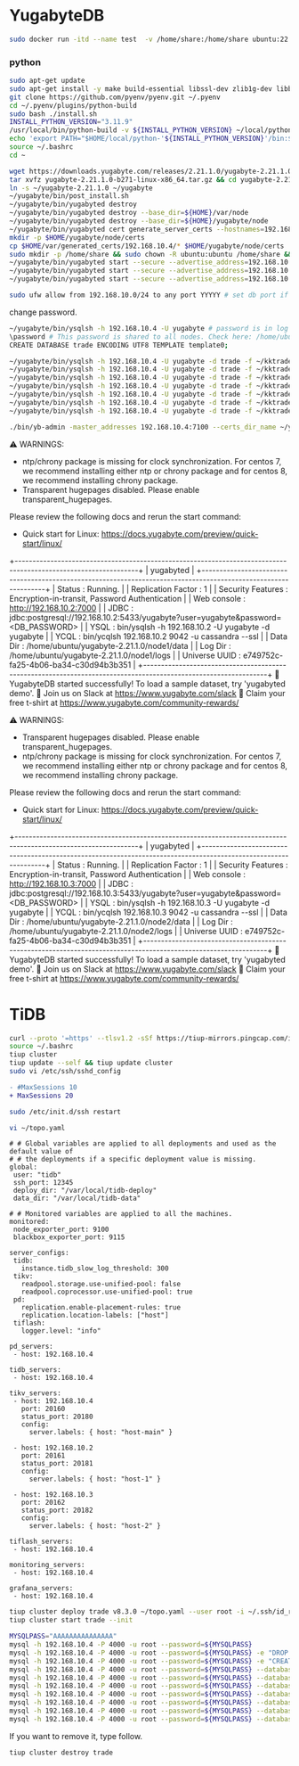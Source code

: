 # YugabyteDB

```bash
sudo docker run -itd --name test  -v /home/share:/home/share ubuntu:22.04 /bin/bash --login
```

### python

```bash
sudo apt-get update
sudo apt-get install -y make build-essential libssl-dev zlib1g-dev libbz2-dev libreadline-dev libsqlite3-dev wget curl llvm libncurses5-dev libncursesw5-dev xz-utils tk-dev libffi-dev liblzma-dev git iputils-ping net-tools vim less
git clone https://github.com/pyenv/pyenv.git ~/.pyenv
cd ~/.pyenv/plugins/python-build
sudo bash ./install.sh
INSTALL_PYTHON_VERSION="3.11.9"
/usr/local/bin/python-build -v ${INSTALL_PYTHON_VERSION} ~/local/python-${INSTALL_PYTHON_VERSION}
echo 'export PATH="$HOME/local/python-'${INSTALL_PYTHON_VERSION}'/bin:$PATH"' >> ~/.bashrc
source ~/.bashrc
cd ~
```

```bash
wget https://downloads.yugabyte.com/releases/2.21.1.0/yugabyte-2.21.1.0-b271-linux-x86_64.tar.gz
tar xvfz yugabyte-2.21.1.0-b271-linux-x86_64.tar.gz && cd yugabyte-2.21.1.0/
ln -s ~/yugabyte-2.21.1.0 ~/yugabyte
~/yugabyte/bin/post_install.sh
~/yugabyte/bin/yugabyted destroy
~/yugabyte/bin/yugabyted destroy --base_dir=${HOME}/var/node
~/yugabyte/bin/yugabyted destroy --base_dir=${HOME}/yugabyte/node
~/yugabyte/bin/yugabyted cert generate_server_certs --hostnames=192.168.10.2,192.168.10.3,192.168.10.4
mkdir -p $HOME/yugabyte/node/certs
cp $HOME/var/generated_certs/192.168.10.4/* $HOME/yugabyte/node/certs
sudo mkdir -p /home/share && sudo chown -R ubuntu:ubuntu /home/share && cp -r $HOME/var/generated_certs /home/share/
~/yugabyte/bin/yugabyted start --secure --advertise_address=192.168.10.4                     --base_dir=$HOME/yugabyte/node --fault_tolerance none
~/yugabyte/bin/yugabyted start --secure --advertise_address=192.168.10.2 --join=192.168.10.4 --base_dir=$HOME/yugabyte/node --fault_tolerance none
~/yugabyte/bin/yugabyted start --secure --advertise_address=192.168.10.3 --join=192.168.10.4 --base_dir=$HOME/yugabyte/node --fault_tolerance none
```

```bash
sudo ufw allow from 192.168.10.0/24 to any port YYYYY # set db port if you need
```

change password.

```bash
~/yugabyte/bin/ysqlsh -h 192.168.10.4 -U yugabyte # password is in log as installation.
\password # This password is shared to all nodes. Check here: /home/ubuntu/yugabyte/node/data/yugabyted_credentials.txt
CREATE DATABASE trade ENCODING UTF8 TEMPLATE template0;
```


```bash
~/yugabyte/bin/ysqlsh -h 192.168.10.4 -U yugabyte -d trade -f ~/kktrade/main/database/schema_main.sql
~/yugabyte/bin/ysqlsh -h 192.168.10.4 -U yugabyte -d trade -f ~/kktrade/main/database/master_symbol.sql
~/yugabyte/bin/ysqlsh -h 192.168.10.4 -U yugabyte -d trade -f ~/kktrade/main/database/binance/schema.sql
~/yugabyte/bin/ysqlsh -h 192.168.10.4 -U yugabyte -d trade -f ~/kktrade/main/database/bitflyer/schema.sql
~/yugabyte/bin/ysqlsh -h 192.168.10.4 -U yugabyte -d trade -f ~/kktrade/main/database/bybit/schema.sql
~/yugabyte/bin/ysqlsh -h 192.168.10.4 -U yugabyte -d trade -f ~/kktrade/main/database/dukascopy/schema.sql
~/yugabyte/bin/ysqlsh -h 192.168.10.4 -U yugabyte -d trade -f ~/kktrade/main/database/economic_calendar/schema.sql
```

```bash
./bin/yb-admin -master_addresses 192.168.10.4:7100 --certs_dir_name ~/yugabyte/node/certs modify_placement_info cloud1.datacenter1.rack1 1
```


⚠ WARNINGS:
- ntp/chrony package is missing for clock synchronization. For centos 7, we recommend installing either ntp or chrony package and for centos 8, we recommend installing chrony package.
- Transparent hugepages disabled. Please enable transparent_hugepages.

Please review the following docs and rerun the start command:
- Quick start for Linux: https://docs.yugabyte.com/preview/quick-start/linux/

+----------------------------------------------------------------------------------------------------------------+
|                                                   yugabyted                                                    |
+----------------------------------------------------------------------------------------------------------------+
| Status              : Running.                                                                                 |
| Replication Factor  : 1                                                                                        |
| Security Features   : Encryption-in-transit, Password Authentication                                           |
| Web console         : http://192.168.10.2:7000                                                                 |
| JDBC                : jdbc:postgresql://192.168.10.2:5433/yugabyte?user=yugabyte&password=<DB_PASSWORD>        |
| YSQL                : bin/ysqlsh -h 192.168.10.2  -U yugabyte -d yugabyte                                      |
| YCQL                : bin/ycqlsh 192.168.10.2 9042 -u cassandra --ssl                                          |
| Data Dir            : /home/ubuntu/yugabyte-2.21.1.0/node1/data                                                |
| Log Dir             : /home/ubuntu/yugabyte-2.21.1.0/node1/logs                                                |
| Universe UUID       : e749752c-fa25-4b06-ba34-c30d94b3b351                                                     |
+----------------------------------------------------------------------------------------------------------------+
🚀 YugabyteDB started successfully! To load a sample dataset, try 'yugabyted demo'.
🎉 Join us on Slack at https://www.yugabyte.com/slack
👕 Claim your free t-shirt at https://www.yugabyte.com/community-rewards/




⚠ WARNINGS:
- Transparent hugepages disabled. Please enable transparent_hugepages.
- ntp/chrony package is missing for clock synchronization. For centos 7, we recommend installing either ntp or chrony package and for centos 8, we recommend installing chrony package.

Please review the following docs and rerun the start command:
- Quick start for Linux: https://docs.yugabyte.com/preview/quick-start/linux/

+----------------------------------------------------------------------------------------------------------------+
|                                                   yugabyted                                                    |
+----------------------------------------------------------------------------------------------------------------+
| Status              : Running.                                                                                 |
| Replication Factor  : 1                                                                                        |
| Security Features   : Encryption-in-transit, Password Authentication                                           |
| Web console         : http://192.168.10.3:7000                                                                 |
| JDBC                : jdbc:postgresql://192.168.10.3:5433/yugabyte?user=yugabyte&password=<DB_PASSWORD>        |
| YSQL                : bin/ysqlsh -h 192.168.10.3  -U yugabyte -d yugabyte                                      |
| YCQL                : bin/ycqlsh 192.168.10.3 9042 -u cassandra --ssl                                          |
| Data Dir            : /home/ubuntu/yugabyte-2.21.1.0/node2/data                                                |
| Log Dir             : /home/ubuntu/yugabyte-2.21.1.0/node2/logs                                                |
| Universe UUID       : e749752c-fa25-4b06-ba34-c30d94b3b351                                                     |
+----------------------------------------------------------------------------------------------------------------+
🚀 YugabyteDB started successfully! To load a sample dataset, try 'yugabyted demo'.
🎉 Join us on Slack at https://www.yugabyte.com/slack
👕 Claim your free t-shirt at https://www.yugabyte.com/community-rewards/



# TiDB

```bash
curl --proto '=https' --tlsv1.2 -sSf https://tiup-mirrors.pingcap.com/install.sh | sh
source ~/.bashrc
tiup cluster
tiup update --self && tiup update cluster
sudo vi /etc/ssh/sshd_config
```

```diff
- #MaxSessions 10
+ MaxSessions 20
```

```bash
sudo /etc/init.d/ssh restart
```

```bash
vi ~/topo.yaml
```

```
# # Global variables are applied to all deployments and used as the default value of
# # the deployments if a specific deployment value is missing.
global:
 user: "tidb"
 ssh_port: 12345
 deploy_dir: "/var/local/tidb-deploy"
 data_dir: "/var/local/tidb-data"

# # Monitored variables are applied to all the machines.
monitored:
 node_exporter_port: 9100
 blackbox_exporter_port: 9115

server_configs:
 tidb:
   instance.tidb_slow_log_threshold: 300
 tikv:
   readpool.storage.use-unified-pool: false
   readpool.coprocessor.use-unified-pool: true
 pd:
   replication.enable-placement-rules: true
   replication.location-labels: ["host"]
 tiflash:
   logger.level: "info"

pd_servers:
 - host: 192.168.10.4

tidb_servers:
 - host: 192.168.10.4

tikv_servers:
 - host: 192.168.10.4
   port: 20160
   status_port: 20180
   config:
     server.labels: { host: "host-main" }

 - host: 192.168.10.2
   port: 20161
   status_port: 20181
   config:
     server.labels: { host: "host-1" }

 - host: 192.168.10.3
   port: 20162
   status_port: 20182
   config:
     server.labels: { host: "host-2" }

tiflash_servers:
 - host: 192.168.10.4

monitoring_servers:
 - host: 192.168.10.4

grafana_servers:
 - host: 192.168.10.4
```

```bash
tiup cluster deploy trade v8.3.0 ~/topo.yaml --user root -i ~/.ssh/id_rsa  # -p is option for inputting password
tiup cluster start trade --init
```

```bash
MYSQLPASS="AAAAAAAAAAAAAAA"
mysql -h 192.168.10.4 -P 4000 -u root --password=${MYSQLPASS}
mysql -h 192.168.10.4 -P 4000 -u root --password=${MYSQLPASS} -e "DROP DATABASE trade;"
mysql -h 192.168.10.4 -P 4000 -u root --password=${MYSQLPASS} -e "CREATE DATABASE trade;"
mysql -h 192.168.10.4 -P 4000 -u root --password=${MYSQLPASS} --database=trade < ~/kktrade/main/database/schema_main.tidb.sql
mysql -h 192.168.10.4 -P 4000 -u root --password=${MYSQLPASS} --database=trade < ~/kktrade/main/database/master_symbol.mysql.sql
mysql -h 192.168.10.4 -P 4000 -u root --password=${MYSQLPASS} --database=trade < ~/kktrade/main/database/binance/schema.mysql.sql
mysql -h 192.168.10.4 -P 4000 -u root --password=${MYSQLPASS} --database=trade < ~/kktrade/main/database/bitflyer/schema.mysql.sql
mysql -h 192.168.10.4 -P 4000 -u root --password=${MYSQLPASS} --database=trade < ~/kktrade/main/database/bybit/schema.mysql.sql
mysql -h 192.168.10.4 -P 4000 -u root --password=${MYSQLPASS} --database=trade < ~/kktrade/main/database/dukascopy/schema.mysql.sql
mysql -h 192.168.10.4 -P 4000 -u root --password=${MYSQLPASS} --database=trade < ~/kktrade/main/database/economic_calendar/schema.mysql.sql

```

If you want to remove it, type follow.

```bash
tiup cluster destroy trade
```
